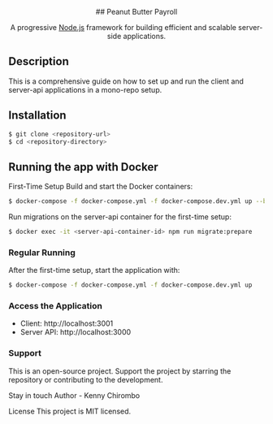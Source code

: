 <p align="center">
## Peanut Butter Payroll
</p>

<p align="center">
A progressive <a href="http://nodejs.org" target="_blank">Node.js</a> framework for building efficient and scalable server-side applications.
</p>


## Description

This is a comprehensive guide on how to set up and run the client and server-api applications in a mono-repo setup.

## Installation

```bash
$ git clone <repository-url>
$ cd <repository-directory>
```

## Running the app with Docker
First-Time Setup
Build and start the Docker containers:

```bash
$ docker-compose -f docker-compose.yml -f docker-compose.dev.yml up --build
```
Run migrations on the server-api container for the first-time setup:

```bash
$ docker exec -it <server-api-container-id> npm run migrate:prepare

```

### Regular Running
After the first-time setup, start the application with:

```bash
$ docker-compose -f docker-compose.yml -f docker-compose.dev.yml up
```

### Access the Application
- Client: http://localhost:3001
- Server API: http://localhost:3000

### Support
This is an open-source project. Support the project by starring the repository or contributing to the development.

Stay in touch
Author - Kenny Chirombo

License
This project is MIT licensed.
